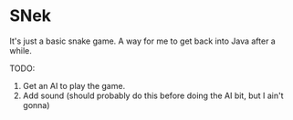# SNek
It's just a basic snake game. A way for me to get back into Java after a while.

TODO:
 1. Get an AI to play the game.
 2. Add sound (should probably do this before doing the AI bit, but I ain't gonna)
